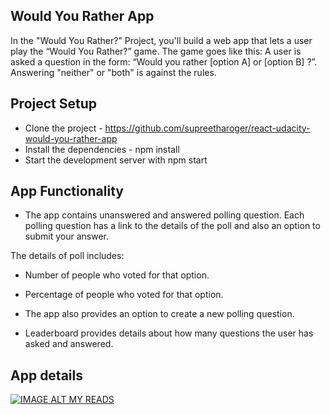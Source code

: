 ## Would You Rather App

In the "Would You Rather?" Project, you'll build a web app that lets a user play the “Would You Rather?” game. The game goes like this: A user is asked a question in the form: “Would you rather [option A] or [option B] ?”. Answering "neither" or "both" is against the rules.

## Project Setup

* Clone the project - https://github.com/supreetharoger/react-udacity-would-you-rather-app
* Install the dependencies - npm install
* Start the development server with npm start

## App Functionality

* The app contains unanswered and answered polling question. Each polling question has a link to the details of the poll and also an option to submit your answer.

The details of poll includes:
* Number of people who voted for that option.
* Percentage of people who voted for that option.

* The app also provides an option to create a new polling question.

* Leaderboard provides details about how many questions the user has asked and answered. 

## App details
[![IMAGE ALT MY READS](http://img.youtube.com/vi/45STlCoI3NA/0.jpg)](http://www.youtube.com/watch?v=45STlCoI3NA)